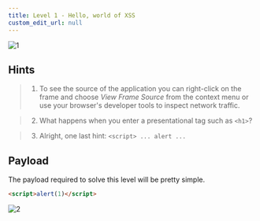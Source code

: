 ```yaml
---
title: Level 1 - Hello, world of XSS
custom_edit_url: null
---
```


![1](https://github.com/user-attachments/assets/e4599026-d77c-4ab9-8a58-109f243305c6)

## Hints

> 1. To see the source of the application you can right-click on the frame and choose _View Frame Source_ from the context menu or use your browser's developer tools to inspect network traffic.

> 2. What happens when you enter a presentational tag such as `<h1>`?

> 3. Alright, one last hint: `<script> ... alert ...`

## Payload

The payload required to solve this level will be pretty simple.

```html
<script>alert(1)</script>
```

![2](https://github.com/user-attachments/assets/ceb6584c-7c67-44db-9ab1-f55d4389de74)
